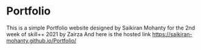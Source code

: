 # Portfolio
This is a simple Portfolio website designed by Saikiran Mohanty for the 2nd week  of skill++ 2021 by Zairza
And here is the hosted link  https://saikiran-mohanty.github.io/Portfolio/
